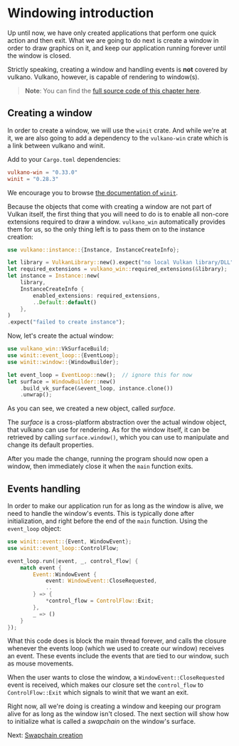 # Windowing introduction

Up until now, we have only created applications that perform one quick action and then exit. What
we are going to do next is create a window in order to draw graphics on it, and keep our
application running forever until the window is closed.

Strictly speaking, creating a window and handling events is **not** covered by vulkano. Vulkano,
however, is capable of rendering to window(s).

> **Note**: You can find the [full source code of this chapter
> here](https://github.com/vulkano-rs/vulkano-www/blob/master/chapter_code/src/bin/windowing.rs).

## Creating a window

In order to create a window, we will use the `winit` crate. And while we're at it, we are also
going to add a dependency to the `vulkano-win` crate which is a link between vulkano and winit.

Add to your `Cargo.toml` dependencies:

```toml
vulkano-win = "0.33.0"
winit = "0.28.3"
```

We encourage you to browse [the documentation of `winit`](https://docs.rs/winit).

Because the objects that come with creating a window are not part of Vulkan itself, the first thing 
that you will need to do is to enable all non-core extensions required to draw a window. 
`vulkano_win` automatically provides them for us, so the only thing left is to pass them on to the 
instance creation:

```rust
use vulkano::instance::{Instance, InstanceCreateInfo};

let library = VulkanLibrary::new().expect("no local Vulkan library/DLL");
let required_extensions = vulkano_win::required_extensions(&library);
let instance = Instance::new(
    library,
    InstanceCreateInfo {
        enabled_extensions: required_extensions,
        ..Default::default()
    },
)
.expect("failed to create instance");
```

Now, let's create the actual window:

```rust
use vulkano_win::VkSurfaceBuild;
use winit::event_loop::{EventLoop};
use winit::window::{WindowBuilder};

let event_loop = EventLoop::new();  // ignore this for now
let surface = WindowBuilder::new()
    .build_vk_surface(&event_loop, instance.clone())
    .unwrap();
```

As you can see, we created a new object, called *surface*.

The *surface* is a cross-platform abstraction over the actual window object, that vulkano can use 
for rendering. As for the window itself, it can be retrieved by calling `surface.window()`, which 
you can use to manipulate and change its default properties.

After you made the change, running the program should now open a window, then immediately
close it when the `main` function exits.

## Events handling

In order to make our application run for as long as the window is alive, we need to handle the
window's events. This is typically done after initialization, and right before the end of the
`main` function. Using the `event_loop` object:

```rust
use winit::event::{Event, WindowEvent};
use winit::event_loop::ControlFlow;

event_loop.run(|event, _, control_flow| {
    match event {
        Event::WindowEvent {
            event: WindowEvent::CloseRequested,
            ..
        } => {
            *control_flow = ControlFlow::Exit;
        },
        _ => ()
    }
});
```

What this code does is block the main thread forever, and calls the closure whenever the events
loop (which we used to create our window) receives an event. These events include the events that 
are tied to our window, such as mouse movements.

When the user wants to close the window, a `WindowEvent::CloseRequested` event is received, which 
makes our closure set the `control_flow` to `ControlFlow::Exit` which signals to winit that we want 
an exit.

<!-- todo: is this correct? -->
<!-- > **Note**: Since there is nothing to stop it, the window will try to update as quickly as it can,
> likely using all the power it can get from one of your cores.
> We will change that, however, in the incoming chapters. -->

Right now, all we're doing is creating a window and keeping our program alive for as long as the
window isn't closed. The next section will show how to initialize what is called a *swapchain* on
the window's surface.

Next: [Swapchain creation](/guide/windowing/swapchain-creation)

